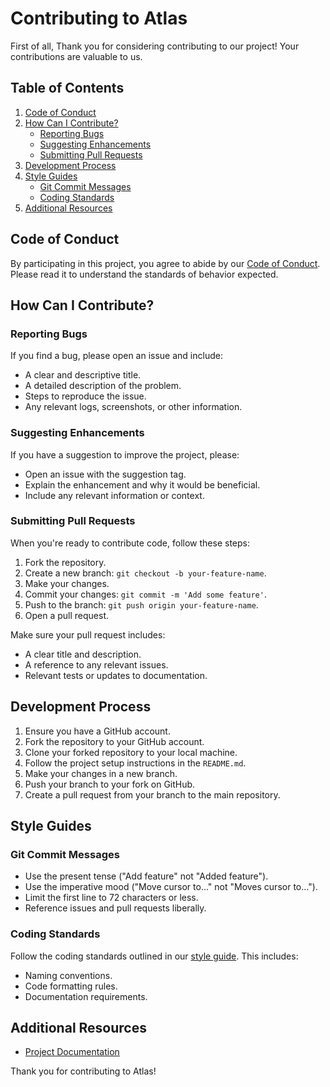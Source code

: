 # Contributing to Atlas

First of all, Thank you for considering contributing to our project! Your contributions are valuable to us.

## Table of Contents

1. [Code of Conduct](#code-of-conduct)
2. [How Can I Contribute?](#how-can-i-contribute)
    - [Reporting Bugs](#reporting-bugs)
    - [Suggesting Enhancements](#suggesting-enhancements)
    - [Submitting Pull Requests](#submitting-pull-requests)
3. [Development Process](#development-process)
4. [Style Guides](#style-guides)
    - [Git Commit Messages](#git-commit-messages)
    - [Coding Standards](#coding-standards)
5. [Additional Resources](#additional-resources)

## Code of Conduct

By participating in this project, you agree to abide by our [Code of Conduct](CODE_OF_CONDUCT.md). Please read it to understand the standards of behavior expected.

## How Can I Contribute?

### Reporting Bugs

If you find a bug, please open an issue and include:
- A clear and descriptive title.
- A detailed description of the problem.
- Steps to reproduce the issue.
- Any relevant logs, screenshots, or other information.

### Suggesting Enhancements

If you have a suggestion to improve the project, please:
- Open an issue with the suggestion tag.
- Explain the enhancement and why it would be beneficial.
- Include any relevant information or context.

### Submitting Pull Requests

When you're ready to contribute code, follow these steps:

1. Fork the repository.
2. Create a new branch: `git checkout -b your-feature-name`.
3. Make your changes.
4. Commit your changes: `git commit -m 'Add some feature'`.
5. Push to the branch: `git push origin your-feature-name`.
6. Open a pull request.

Make sure your pull request includes:
- A clear title and description.
- A reference to any relevant issues.
- Relevant tests or updates to documentation.

## Development Process

1. Ensure you have a GitHub account.
2. Fork the repository to your GitHub account.
3. Clone your forked repository to your local machine.
4. Follow the project setup instructions in the `README.md`.
5. Make your changes in a new branch.
6. Push your branch to your fork on GitHub.
7. Create a pull request from your branch to the main repository.

## Style Guides

### Git Commit Messages

- Use the present tense ("Add feature" not "Added feature").
- Use the imperative mood ("Move cursor to..." not "Moves cursor to...").
- Limit the first line to 72 characters or less.
- Reference issues and pull requests liberally.

### Coding Standards

Follow the coding standards outlined in our [style guide](STYLE_GUIDE.md). This includes:
- Naming conventions.
- Code formatting rules.
- Documentation requirements.

## Additional Resources

- [Project Documentation](DOCUMENTATION.md)

Thank you for contributing to Atlas!
